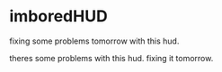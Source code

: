 # imboredHUD
fixing some problems tomorrow with this hud.

theres some problems with this hud. fixing it tomorrow.
